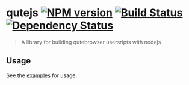 # qutejs [![NPM version][npm-image]][npm-url] [![Build Status][travis-image]][travis-url] [![Dependency Status][daviddm-image]][daviddm-url]
> A library for building qutebrowser usersripts with nodejs

## Usage

See the [examples](https://github.com/aidanharris/qutejs/tree/master/examples) for usage.

[npm-image]: https://badge.fury.io/js/qutejs.svg
[npm-url]: https://npmjs.org/package/qutejs
[travis-image]: https://travis-ci.org/aidanharris/qutejs.svg?branch=master
[travis-url]: https://travis-ci.org/aidanharris/qutejs
[daviddm-image]: https://david-dm.org/aidanharris/qutejs.svg?theme=shields.io
[daviddm-url]: https://david-dm.org/aidanharris/qutejs
